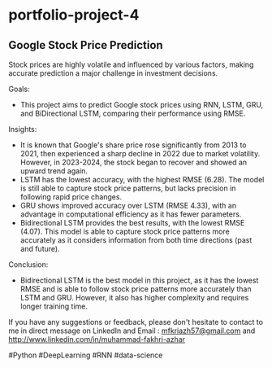 # portfolio-project-4
## Google Stock Price Prediction


Stock prices are highly volatile and influenced by various factors, making accurate prediction a major challenge in investment decisions.  

Goals:  
- This project aims to predict Google stock prices using RNN, LSTM, GRU, and BiDirectional LSTM, comparing their performance using RMSE.

Insights:  
- It is known that Google's share price rose significantly from 2013 to 2021, then experienced a sharp decline in 2022 due to market volatility. However, in 2023-2024, the stock began to recover and showed an upward trend again.
- LSTM has the lowest accuracy, with the highest RMSE (6.28). The model is still able to capture stock price patterns, but lacks precision in following rapid price changes.
- GRU shows improved accuracy over LSTM (RMSE 4.33), with an advantage in computational efficiency as it has fewer parameters.
- Bidirectional LSTM provides the best results, with the lowest RMSE (4.07). This model is able to capture stock price patterns more accurately as it considers information from both time directions (past and future).

Conclusion:  
- Bidirectional LSTM is the best model in this project, as it has the lowest RMSE and is able to follow stock price patterns more accurately than LSTM and GRU. However, it also has higher complexity and requires longer training time.

If you have any suggestions or feedback, please don't hesitate to contact to me in direct message on LinkedIn and Email : mfkriazh57@gmail.com and http://www.linkedin.com/in/muhammad-fakhri-azhar

#Python #DeepLearning #RNN #data-science
